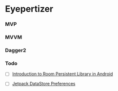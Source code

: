 # Eyepertizer

### MVP

### MVVM

### Dagger2

### Todo

- [ ] [Introduction to Room Persistent Library in Android](https://blog.mindorks.com/introduction-to-room-persistent-library-in-android)


- [ ] [Jetpack DataStore Preferences](https://blog.mindorks.com/jetpack-datastore-preferences)

